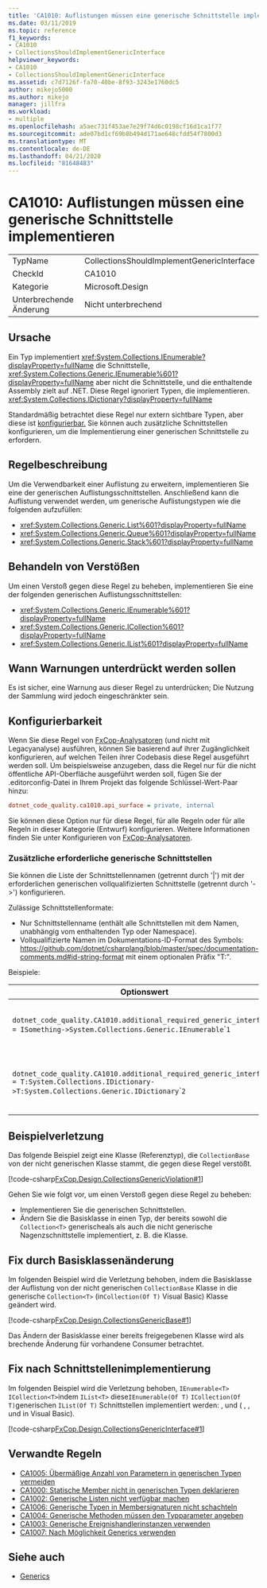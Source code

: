 ```yaml
---
title: 'CA1010: Auflistungen müssen eine generische Schnittstelle implementieren'
ms.date: 03/11/2019
ms.topic: reference
f1_keywords:
- CA1010
- CollectionsShouldImplementGenericInterface
helpviewer_keywords:
- CA1010
- CollectionsShouldImplementGenericInterface
ms.assetid: c7d7126f-fa70-40be-8f93-3243e1760dc5
author: mikejo5000
ms.author: mikejo
manager: jillfra
ms.workload:
- multiple
ms.openlocfilehash: a5aec731f453ae7e29f74d6c0198cf16d1ca1f77
ms.sourcegitcommit: ade07bd1cf69b8b494d171ae648cfdd54f7800d3
ms.translationtype: MT
ms.contentlocale: de-DE
ms.lasthandoff: 04/21/2020
ms.locfileid: "81648483"
---
```

# <a name="ca1010-collections-should-implement-generic-interface"></a>CA1010: Auflistungen müssen eine generische Schnittstelle implementieren

|||
|-|-|
|TypName|CollectionsShouldImplementGenericInterface|
|CheckId|CA1010|
|Kategorie|Microsoft.Design|
|Unterbrechende Änderung|Nicht unterbrechend|

## <a name="cause"></a>Ursache

Ein Typ implementiert <xref:System.Collections.IEnumerable?displayProperty=fullName> die Schnittstelle, <xref:System.Collections.Generic.IEnumerable%601?displayProperty=fullName> aber nicht die Schnittstelle, und die enthaltende Assembly zielt auf .NET. Diese Regel ignoriert Typen, die implementieren. <xref:System.Collections.IDictionary?displayProperty=fullName>

Standardmäßig betrachtet diese Regel nur extern sichtbare Typen, aber diese ist [konfigurierbar.](#configurability) Sie können auch zusätzliche Schnittstellen konfigurieren, um die Implementierung einer generischen Schnittstelle zu erfordern.

## <a name="rule-description"></a>Regelbeschreibung

Um die Verwendbarkeit einer Auflistung zu erweitern, implementieren Sie eine der generischen Auflistungsschnittstellen. Anschließend kann die Auflistung verwendet werden, um generische Auflistungstypen wie die folgenden aufzufüllen:

- <xref:System.Collections.Generic.List%601?displayProperty=fullName>
- <xref:System.Collections.Generic.Queue%601?displayProperty=fullName>
- <xref:System.Collections.Generic.Stack%601?displayProperty=fullName>

## <a name="how-to-fix-violations"></a>Behandeln von Verstößen

Um einen Verstoß gegen diese Regel zu beheben, implementieren Sie eine der folgenden generischen Auflistungsschnittstellen:

- <xref:System.Collections.Generic.IEnumerable%601?displayProperty=fullName>
- <xref:System.Collections.Generic.ICollection%601?displayProperty=fullName>
- <xref:System.Collections.Generic.IList%601?displayProperty=fullName>

## <a name="when-to-suppress-warnings"></a>Wann Warnungen unterdrückt werden sollen

Es ist sicher, eine Warnung aus dieser Regel zu unterdrücken; Die Nutzung der Sammlung wird jedoch eingeschränkter sein.

## <a name="configurability"></a>Konfigurierbarkeit

Wenn Sie diese Regel von [FxCop-Analysatoren](install-fxcop-analyzers.md) (und nicht mit Legacyanalyse) ausführen, können Sie basierend auf ihrer Zugänglichkeit konfigurieren, auf welchen Teilen ihrer Codebasis diese Regel ausgeführt werden soll. Um beispielsweise anzugeben, dass die Regel nur für die nicht öffentliche API-Oberfläche ausgeführt werden soll, fügen Sie der .editorconfig-Datei in Ihrem Projekt das folgende Schlüssel-Wert-Paar hinzu:

```ini
dotnet_code_quality.ca1010.api_surface = private, internal
```

Sie können diese Option nur für diese Regel, für alle Regeln oder für alle Regeln in dieser Kategorie (Entwurf) konfigurieren. Weitere Informationen finden Sie unter Konfigurieren von [FxCop-Analysatoren](configure-fxcop-analyzers.md).

### <a name="additional-required-generic-interfaces"></a>Zusätzliche erforderliche generische Schnittstellen

Sie können die Liste der Schnittstellennamen (getrennt durch '|') mit der erforderlichen generischen vollqualifizierten Schnittstelle (getrennt durch '->') konfigurieren.

Zulässige Schnittstellenformate:

- Nur Schnittstellenname (enthält alle Schnittstellen mit dem Namen, unabhängig vom enthaltenden Typ oder Namespace).
- Vollqualifizierte Namen im Dokumentations-ID-Format des Symbols: https://github.com/dotnet/csharplang/blob/master/spec/documentation-comments.md#id-string-format mit einem optionalen Präfix "T:".

Beispiele:

| Optionswert | Zusammenfassung |
| --- | --- |
|`dotnet_code_quality.CA1010.additional_required_generic_interfaces = ISomething->System.Collections.Generic.IEnumerable`\``1`| Es wird erwartet, dass alle Typen, die 'ISomething' unabhängig von ihrem Namespace implementieren, auch 'System.Collections.Generic.IEnumerable'1' implementieren. |
|`dotnet_code_quality.CA1010.additional_required_generic_interfaces = T:System.Collections.IDictionary->T:System.Collections.Generic.IDictionary`\``2`| Alle Typen, die 'System.Collections.Generic.IDictionary' implementieren, werden voraussichtlich auch 'System.Collections.Generic.IDictionary'2' implementieren. |

## <a name="example-violation"></a>Beispielverletzung

Das folgende Beispiel zeigt eine Klasse (Referenztyp), die `CollectionBase` von der nicht generischen Klasse stammt, die gegen diese Regel verstößt.

[!code-csharp[FxCop.Design.CollectionsGenericViolation#1](../code-quality/codesnippet/CSharp/ca1010-collections-should-implement-generic-interface_1.cs)]

Gehen Sie wie folgt vor, um einen Verstoß gegen diese Regel zu beheben:

- Implementieren Sie die generischen Schnittstellen.
- Ändern Sie die Basisklasse in einen Typ, der bereits sowohl die `Collection<T>` generischeals als auch die nicht generische Nagenzschnittstelle implementiert, z. B. die Klasse.

## <a name="fix-by-base-class-change"></a>Fix durch Basisklassenänderung

Im folgenden Beispiel wird die Verletzung behoben, indem die Basisklasse der Auflistung von der nicht generischen `CollectionBase` Klasse in die generische `Collection<T>` (in`Collection(Of T)` Visual Basic) Klasse geändert wird.

[!code-csharp[FxCop.Design.CollectionsGenericBase#1](../code-quality/codesnippet/CSharp/ca1010-collections-should-implement-generic-interface_2.cs)]

Das Ändern der Basisklasse einer bereits freigegebenen Klasse wird als brechende Änderung für vorhandene Consumer betrachtet.

## <a name="fix-by-interface-implementation"></a>Fix nach Schnittstellenimplementierung

Im folgenden Beispiel wird die Verletzung behoben, `IEnumerable<T>` `ICollection<T>`indem `IList<T>` diese`IEnumerable(Of T)` `ICollection(Of T)`generischen `IList(Of T)` Schnittstellen implementiert werden: , und ( , , und in Visual Basic).

[!code-csharp[FxCop.Design.CollectionsGenericInterface#1](../code-quality/codesnippet/CSharp/ca1010-collections-should-implement-generic-interface_3.cs)]

## <a name="related-rules"></a>Verwandte Regeln

- [CA1005: Übermäßige Anzahl von Parametern in generischen Typen vermeiden](../code-quality/ca1005.md)
- [CA1000: Statische Member nicht in generischen Typen deklarieren](../code-quality/ca1000.md)
- [CA1002: Generische Listen nicht verfügbar machen](../code-quality/ca1002.md)
- [CA1006: Generische Typen in Membersignaturen nicht schachteln](../code-quality/ca1006.md)
- [CA1004: Generische Methoden müssen den Typparameter angeben](../code-quality/ca1004.md)
- [CA1003: Generische Ereignishandlerinstanzen verwenden](../code-quality/ca1003.md)
- [CA1007: Nach Möglichkeit Generics verwenden](../code-quality/ca1007.md)

## <a name="see-also"></a>Siehe auch

- [Generics](/dotnet/csharp/programming-guide/generics/index)
